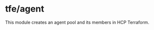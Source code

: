 # tfe/agent

This module creates an agent pool and its members in HCP Terraform.

<!-- BEGIN_TF_DOCS -->

<!-- END_TF_DOCS -->